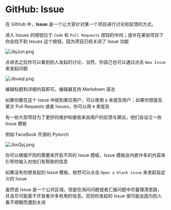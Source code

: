 # GitHub: Issue

在 GitHub 中，**Issue** 是一个让大家针对某一个项目进行讨论和反馈的方式。

进入 Issues 的按钮位于 `Code` 和 `Pull Requests` 按钮的中间；或许在某些项目下你会找不到 Issues 这个按钮，因为项目已经关闭了 Issue 功能

![JbjJun.png](https://s1.ax1x.com/2020/04/30/JbjJun.png)

点进去之后你可以看到别人发起的讨论，当然，你自己也可以通过点击 `New Issue` 来发起问题

![JbvaqI.png](https://s1.ax1x.com/2020/04/30/JbvaqI.png)

编辑标题和详细内容即可，编辑器支持 Markdown 语法

如果你要在这个 Issue 中提到某位用户，可以使用 `@` 来提及用户；如果你想提及某次 Pull Requests 或者 Issues，你可以用 `#` 来提及

有一些大型项目为了更好的维护和接收来自用户的反馈与建议，他们会设立一些 Issue 模板

例如 FaceBook 开源的 Pytorch

![JbxQyj.png](https://s1.ax1x.com/2020/04/30/JbxQyj.png)

你可以根据不同的需要来开启不同的 Issue 模板，Issue 模板会内嵌许多的内容来引导你输入对他们有帮助的信息

如果没有你想发起的 Issue 模板，依然可以点击 `Open a blank issue` 来发起自定义的 Issue

虽然说 Issue 是一个公共区域，但是在询问问题或者汇报问题中尽量理清思路，并且尽可能基于开发者许多有用的信息。否则你发起的 Issue 很可能会因为别人看不顺眼而遭到关闭